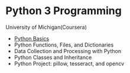 # Python 3 Programming
University of Michigan(Coursera)    
    
- [Python Basics](1.%20Python%20Basics)
- Python Functions, Files, and Dictionaries  
- Data Collection and Processing with Python
- Python Classes and Inheritance
- Python Project: pillow, tesseract, and opencv

